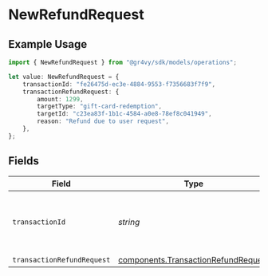 # NewRefundRequest

## Example Usage

```typescript
import { NewRefundRequest } from "@gr4vy/sdk/models/operations";

let value: NewRefundRequest = {
    transactionId: "fe26475d-ec3e-4884-9553-f7356683f7f9",
    transactionRefundRequest: {
        amount: 1299,
        targetType: "gift-card-redemption",
        targetId: "c23ea83f-1b1c-4584-a0e8-78ef8c041949",
        reason: "Refund due to user request",
    },
};
```

## Fields

| Field                                                                                      | Type                                                                                       | Required                                                                                   | Description                                                                                | Example                                                                                    |
| ------------------------------------------------------------------------------------------ | ------------------------------------------------------------------------------------------ | ------------------------------------------------------------------------------------------ | ------------------------------------------------------------------------------------------ | ------------------------------------------------------------------------------------------ |
| `transactionId`                                                                            | *string*                                                                                   | :heavy_check_mark:                                                                         | The ID for the transaction to get the information for.                                     | fe26475d-ec3e-4884-9553-f7356683f7f9                                                       |
| `transactionRefundRequest`                                                                 | [components.TransactionRefundRequest](../../models/components/transactionrefundrequest.md) | :heavy_minus_sign:                                                                         | N/A                                                                                        |                                                                                            |